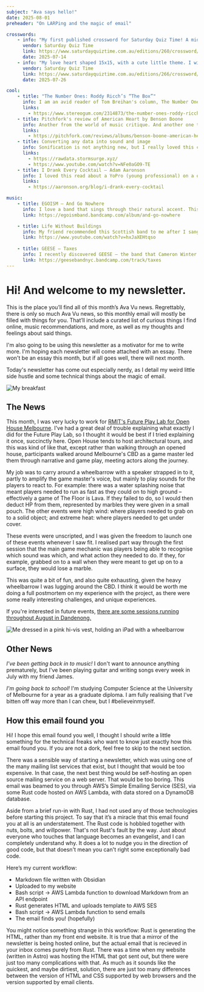 ```yaml
---
subject: "Ava says hello!"
date: 2025-08-01
preheader: "On LARPing and the magic of email"

crosswords:
    - info: "My first published crossword for Saturday Quiz Time! A mid sized crossword with some fun grid art."
      vendor: Saturday Quiz Time
      link: https://www.saturdayquiztime.com.au/editions/260/crossword/
      date: 2025-07-14
    - info: "My love heart shaped 15x15, with a cute little theme. I will acknowledge I made this puzzle too difficult. Sorry. "
      vendor: Saturday Quiz Time
      link: https://www.saturdayquiztime.com.au/editions/266/crossword/
      date: 2025-07-26

cool:
    - title: "The Number Ones: Roddy Ricch’s “The Box”"
      info: I am an avid reader of Tom Breihan's column, The Number Ones. Pop music is a fascination of mine, and he has such a personable writing style that I might end up including one of his retrospectives in every one of my newsletters. His look back on The Box was my favourite this month.
      links:
        - https://www.stereogum.com/2314873/the-number-ones-roddy-ricchs-the-box/columns/the-number-ones/
    - title: Pitchfork's review of American Heart by Benson Boone
      info: Another from the world of music critique. And another one that will give you a giggle. My favourite line is a jab at the album's not-so-original cover, where Boone is shown, "seemingly having just rescued the American flag from a big fire at the symbolism factory."
      links:
        - https://pitchfork.com/reviews/albums/benson-boone-american-heart/
    - title: Converting any data into sound and image
      info: Sonification is not anything new, but I really loved this convertion of the raw data of Microsoft Paint into audio and video, there's a real musicality to it. I also found this online tool that will convert anything you throw at into an mp4. 
      links: 
        - https://rawdata.stormsurge.xyz/
        - https://www.youtube.com/watch?v=NFe0aGO9-TE
    - title: I Drank Every Cocktail – Adam Aaronson
      info: I loved this read about a YoPro (young professional) on a quest drink every cocktail on an arbitrary list of official cocktails. Truly living the dream.
      links: 
        - https://aaronson.org/blog/i-drank-every-cocktail

music:
    - title: EGOISM – And Go Nowhere
      info: I love a band that sings through their natural accent. This is an incredibly charming little album from an incredibly charming little band from Sydney. They sound like early The 1975, in the way they are trying very hard to seem like they are not trying very hard. 
      link: https://egoismband.bandcamp.com/album/and-go-nowhere

    - title: Life Without Buildings
      info: My friend recommended this Scottish band to me after I sang-rapped on demo of a song we were recording (no that recording will not see the light of day). He compared me to the lead singer of this band, who he compared to a pixie dancing on stage.
      link: https://www.youtube.com/watch?v=hxJaXEHtqso
      
    - title: GEESE – Taxes
      info: I recently discovered GEESE – the band that Cameron Winter shot off from – and I am in love. They have a new album out soon and I love this single.
      link: https://geesebandnyc.bandcamp.com/track/taxes
---
```


# Hi! And welcome to my newsletter. 

This is the place you’ll find all of this month’s Ava Vu news. Regrettably, there is only so much Ava Vu news, so this monthly email will mostly be filled with things for you. That’ll include a curated list of curious things I find online, music recommendations, and more, as well as my thoughts and feelings about said things. 

I'm also going to be using this newsletter as a motivator for me to write more. I'm hoping each newsletter will come attached with an essay. There won't be an essay this month, but if all goes well, there will next month.

Today's newsletter has come out especially nerdy, as I detail my weird little side hustle and some technical things about the magic of email.

![My breakfast](https://avavu.au/images/newsletter/2025-07/breakfast.avif)

## The News

This month, I was very lucky to work for [RMIT's Future Play Lab for Open House Melbourne](https://openhousemelbourne.org/event/reworlding-naarm/). I've had a great deal of trouble explaining what exactly I did for the Future Play Lab, so I thought it would be best if I tried explaining it once, succinctly here. Open House tends to host architectural tours, and this was kind of like that, except rather than walking through an opened house, participants walked around Melbourne's CBD as a game master led them through narrative and game play, meeting actors along the journey. 

My job was to carry around a wheelbarrow with a speaker strapped in to it, partly to amplify the game master's voice, but mainly to play sounds for the players to react to. For example: there was a water splashing noise that meant players needed to run as fast as they could on to high ground – effectively a game of The Floor is Lava. If they failed to do, so I would then deduct HP from them, represented by marbles they were given in a small pouch. The other events were high wind: where players needed to grab on to a solid object; and extreme heat: where players needed to get under cover. 

These events were unscripted, and I was given the freedom to launch one of these events whenever I saw fit. I realised part way through the first session that the main game mechanic was players being able to recognise which sound was which, and what action they needed to do. If they, for example, grabbed on to a wall when they were meant to get up on to a surface, they would lose a marble.

This was quite a bit of fun, and also quite exhausting, given the heavy wheelbarrow I was lugging around the CBD. I think it would be worth me doing a full postmortem on my experience with the project, as there were some really interesting challenges, and unique experiences.

If you're interested in future events, [there are some sessions running throughout August in Dandenong.](https://www.greaterdandenong.vic.gov.au/greater-dandenong-council/events/reworlding-dandenong-troy-innocent)

![Me dressed in a pink hi-vis vest, holding an iPad with a wheelbarrow](https://avavu.au/images/newsletter/2025-07/me.avif)

## Other News
_I've been getting back in to music!_ I don't want to announce anything prematurely, but I've been playing guitar and writing songs every week in July with my friend James. 

_I'm going back to school!_ I'm studying Computer Science at the University of Melbourne for a year as a graduate diploma. I am fully realising that I've bitten off way more than I can chew, but I #believeinmyself.

## How this email found you
Hi! I hope this email found you well, I thought I should write a little something for the technical freaks who want to know just exactly how this email found you. If you are not a dork, feel free to skip to the next section.

There was a sensible way of starting a newsletter, which was using one of the many mailing list services that exist, but I thought that would be too expensive. In that case, the next best thing would be self-hosting an open source mailing service on a web server. That would be too boring. This email was beamed to you through AWS’s Simple Emailing Service (SES), via some Rust code hosted on AWS Lambda, with data stored on a DynamoDB database. 

Aside from a brief run-in with Rust, I had not used any of those technologies before starting this project. To say that it’s a miracle that this email found you at all is an understatement. The Rust code is hobbled together with nuts, bolts, and willpower. That's not Rust's fault by the way. Just about everyone who touches that language becomes an evangelist, and I can completely understand why. It does a lot to nudge you in the direction of good code, but that doesn't mean you can't right some exceptionally bad code.

Here’s my current workflow:

<!-- class="workflow" -->
- Markdown file written with Obsidian
- Uploaded to my website
- Bash script → AWS Lambda function to download Markdown from an API endpoint
- Rust generates HTML and uploads template to AWS SES
- Bash script → AWS Lambda function to send emails     	
- The email finds you! (hopefully)

You might notice something strange in this workflow: Rust is generating the HTML, rather than my front end website. It is true that a mirror of the newsletter is being hosted online, but the actual email that is recieved in your inbox comes purely from Rust. There was a time when my website (written in Astro) was hosting the HTML that got sent out, but there were just too many complications with that. As much as it sounds like the quickest, and maybe dirtiest, solution, there are just too many differences between the version of HTML and CSS supported by web browsers and the version supported by email clients.